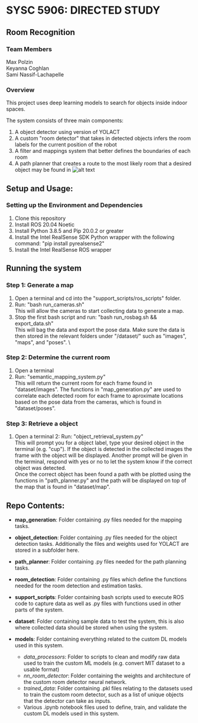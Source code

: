 # SYSC 5906: DIRECTED STUDY
## Room Recognition
### Team Members
Max Polzin  
Keyanna Coghlan  
Sami Nassif-Lachapelle  

### Overview
This project uses deep learning models to search for objects inside indoor spaces.

The system consists of three main components:
1. A object detector using version of YOLACT
2. A custom "room detector" that takes in detected objects infers the room labels for the current position of the robot
3. A filter and mappings system that better defines the boundaries of each room
4. A path planner that creates a route to the most likely room that a desired object may be found in
![alt text](https://github.com/MaxPolzinCU/room-recognition/blob/main/images/systemOverview.png)

## Setup and Usage:
### Setting up the Environment and Dependencies
1. Clone this repository
2. Install ROS 20.04 Noetic
3. Install Python 3.8.5 and Pip 20.0.2 or greater
4. Install the Intel RealSense SDK Python wrapper with the following command: "pip install pyrealsense2"
5. Install the Intel RealSense ROS wrapper

## Running the system
### Step 1: Generate a map
1. Open a terminal and cd into the "support_scripts/ros_scripts" folder.
2. Run: "bash run_cameras.sh" \
This will allow the cameras to start collecting data to generate a map.   
4. Stop the first bash script and run: "bash run_rosbag.sh && export_data.sh" \
This will bag the data and export the pose data. Make sure the data is then stored in the relevant folders under "/dataset/" such as "images", "maps", and "poses". \

### Step 2: Determine the current room
1. Open a terminal
2. Run: "semantic_mapping_system.py" \
This will return the current room for each frame found in "dataset/images". The functions in "map_generation.py" are used to correlate
each detected room for each frame to aproximate locations based on the pose data from the cameras, which is found in "dataset/poses".

### Step 3: Retrieve a object
1. Open a terminal
2: Run: "object_retrieval_system.py" \
This will prompt you for a object label, type your desired object in the terminal (e.g. "cup"). If the object is detected in the collected images
the frame with the object will be displayed. Another prompt will be given in the terminal, respond with yes or no to let the system know if the 
correct object was detected. \
Once the correct object has been found a path with be plotted using the functions in "path_planner.py" and the path will be displayed on top of the map
that is found in "dataset/map".

## Repo Contents:
- **map_generation**: Folder containing .py files needed for the mapping tasks.

- **object_detection**: Folder containing .py files needed for the object detection tasks. Additionally the files and weights used for YOLACT are stored in a subfolder here.

- **path_planner**: Folder containing .py files needed for the path planning tasks.

- **room_detection**: Folder containing .py files which define the functions needed for the room detection and estimation tasks.

- **support_scripts**: Folder containing bash scripts used to execute ROS code to capture data as well as .py files with functions used in other parts of the system.

- **dataset**: Folder containing sample data to test the system, this is also where collected data should be stored when using the system.

- **models**: Folder containing everything related to the custom DL models used in this system.
    - *data_processors*: Folder to scripts to clean and modify raw data used to train the custom ML models (e.g. convert MIT dataset to a usable format)
    - *nn_room_detector*: Folder containing the weights and architecture of the custom room detector neural network.
    - *trained_data*: Folder containing .pkl files relating to the datasets used to train the custom room detector, such as a list of unique objects that the detector can take as inputs.
    - Various .ipynb notebook files used to define, train, and validate the custom DL models used in this system.

